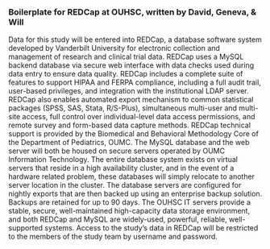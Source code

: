 ### Boilerplate for REDCap at OUHSC, written by David, Geneva, & Will

Data for this study will be entered into REDCap, a database software system developed by Vanderbilt University for electronic collection and management of research and clinical trial data. REDCap uses a MySQL backend database via secure web interface with data checks used during data entry to ensure data quality.  REDCap includes a complete suite of features to support HIPAA and FERPA compliance, including a full audit trail, user-based privileges, and integration with the institutional LDAP server.  REDCap also enables automated export mechanism to common statistical packages (SPSS, SAS, Stata, R/S-Plus), simultaneous multi-user and multi-site access, full control over individual-level data access permissions, and remote survey and form-based data capture methods.  REDCap technical support is provided by the Biomedical and Behavioral Methodology Core of the Department of Pediatrics, OUMC.  The MySQL database and the web server will both be housed on secure servers operated by OUMC Information Technology.  The entire database system exists on virtual servers that reside in a high availability cluster, and in the event of a hardware related problem, these databases will simply relocate to another server location in the cluster.  The database servers are configured for nightly exports that are then backed up using an enterprise backup solution.  Backups are retained for up to 90 days.  The OUHSC IT servers provide a stable, secure, well-maintained high-capacity data storage environment, and both REDCap and MySQL are widely-used, powerful, reliable, well-supported systems.  Access to the study’s data in REDCap will be restricted to the members of the study team by username and password.
